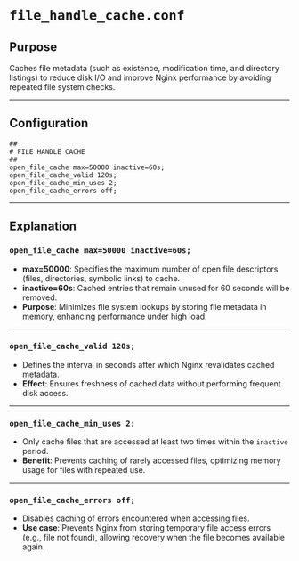 # `file_handle_cache.conf`

## Purpose

Caches file metadata (such as existence, modification time, and directory listings) to reduce disk I/O and improve Nginx performance by avoiding repeated file system checks.

---

## Configuration

```nginx
##
# FILE HANDLE CACHE
## 
open_file_cache max=50000 inactive=60s;
open_file_cache_valid 120s;
open_file_cache_min_uses 2;
open_file_cache_errors off;
```

---

## Explanation

### `open_file_cache max=50000 inactive=60s;`

* **max=50000**: Specifies the maximum number of open file descriptors (files, directories, symbolic links) to cache.
* **inactive=60s**: Cached entries that remain unused for 60 seconds will be removed.
* **Purpose**: Minimizes file system lookups by storing file metadata in memory, enhancing performance under high load.

---

### `open_file_cache_valid 120s;`

* Defines the interval in seconds after which Nginx revalidates cached metadata.
* **Effect**: Ensures freshness of cached data without performing frequent disk access.

---

### `open_file_cache_min_uses 2;`

* Only cache files that are accessed at least two times within the `inactive` period.
* **Benefit**: Prevents caching of rarely accessed files, optimizing memory usage for files with repeated use.

---

### `open_file_cache_errors off;`

* Disables caching of errors encountered when accessing files.
* **Use case**: Prevents Nginx from storing temporary file access errors (e.g., file not found), allowing recovery when the file becomes available again.
